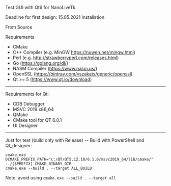 Test GUI with Qt6 for NanoLiveTk 

Deadline for first design: 15.05.2021
Installation

From Source

Requirements

* CMake
* C++ Compiler (e.g. MinGW https://nuwen.net/mingw.html)
* Perl (e.g. http://strawberryperl.com/releases.html)
* Go (https://golang.org/dl/)
* NASM Compiler (https://www.nasm.us/)
* OpenSSL (https://bintray.com/vszakats/generic/openssl)
* Qt >= 5 (https://www.qt.io/download)

-------------------------------------------------------------------------------------------------------------------------
Requirements for Qt: 

* CDB Debugger 
* MSVC 2019  x86_64
* QMake 
* CMake tool for QT 6.0.1
* UI Designer 
-------------------------------------------------------------------------------------------------------------------------

Just for test (build only with Release) -- Build with PowerShell and Qt_designer: 

```
cmake.exe  -DCMAKE_PREFIX_PATH="c:/QT/QT5.12.10/6.1.0/msvc2019_64/lib/cmake/" ../[$PREFIX] CMAKE_BINARY_DIR
cmake.exe --build . --target ALL_BUILD

```

Note: avoid using `cmake.exe --build . --target all` 


